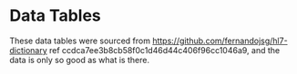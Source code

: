 # Data Tables

These data tables were sourced from https://github.com/fernandojsg/hl7-dictionary ref ccdca7ee3b8cb58f0c1d46d44c406f96cc1046a9, and the data is only so good as what is there.
